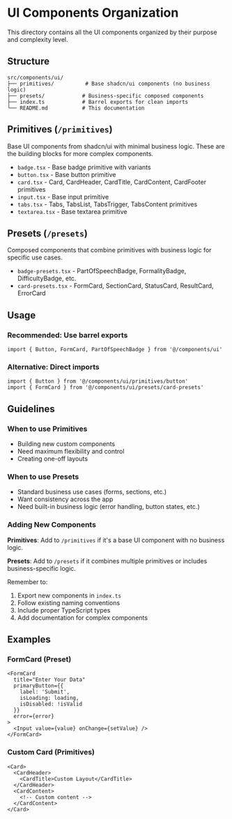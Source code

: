 # UI Components Organization

This directory contains all the UI components organized by their purpose and complexity level.

## Structure

```
src/components/ui/
├── primitives/          # Base shadcn/ui components (no business logic)
├── presets/            # Business-specific composed components
├── index.ts            # Barrel exports for clean imports
└── README.md           # This documentation
```

## Primitives (`/primitives`)

Base UI components from shadcn/ui with minimal business logic. These are the building blocks for more complex components.

- `badge.tsx` - Base badge primitive with variants
- `button.tsx` - Base button primitive
- `card.tsx` - Card, CardHeader, CardTitle, CardContent, CardFooter primitives
- `input.tsx` - Base input primitive
- `tabs.tsx` - Tabs, TabsList, TabsTrigger, TabsContent primitives
- `textarea.tsx` - Base textarea primitive

## Presets (`/presets`)

Composed components that combine primitives with business logic for specific use cases.

- `badge-presets.tsx` - PartOfSpeechBadge, FormalityBadge, DifficultyBadge, etc.
- `card-presets.tsx` - FormCard, SectionCard, StatusCard, ResultCard, ErrorCard

## Usage

### Recommended: Use barrel exports

```tsx
import { Button, FormCard, PartOfSpeechBadge } from '@/components/ui'
```

### Alternative: Direct imports

```tsx
import { Button } from '@/components/ui/primitives/button'
import { FormCard } from '@/components/ui/presets/card-presets'
```

## Guidelines

### When to use Primitives
- Building new custom components
- Need maximum flexibility and control
- Creating one-off layouts

### When to use Presets
- Standard business use cases (forms, sections, etc.)
- Want consistency across the app
- Need built-in business logic (error handling, button states, etc.)

### Adding New Components

**Primitives**: Add to `/primitives` if it's a base UI component with no business logic.

**Presets**: Add to `/presets` if it combines multiple primitives or includes business-specific logic.

Remember to:
1. Export new components in `index.ts`
2. Follow existing naming conventions
3. Include proper TypeScript types
4. Add documentation for complex components

## Examples

### FormCard (Preset)
```tsx
<FormCard
  title="Enter Your Data"
  primaryButton={{
    label: 'Submit',
    isLoading: loading,
    isDisabled: !isValid
  }}
  error={error}
>
  <Input value={value} onChange={setValue} />
</FormCard>
```

### Custom Card (Primitives)
```tsx
<Card>
  <CardHeader>
    <CardTitle>Custom Layout</CardTitle>
  </CardHeader>
  <CardContent>
    <!-- Custom content -->
  </CardContent>
</Card>
```